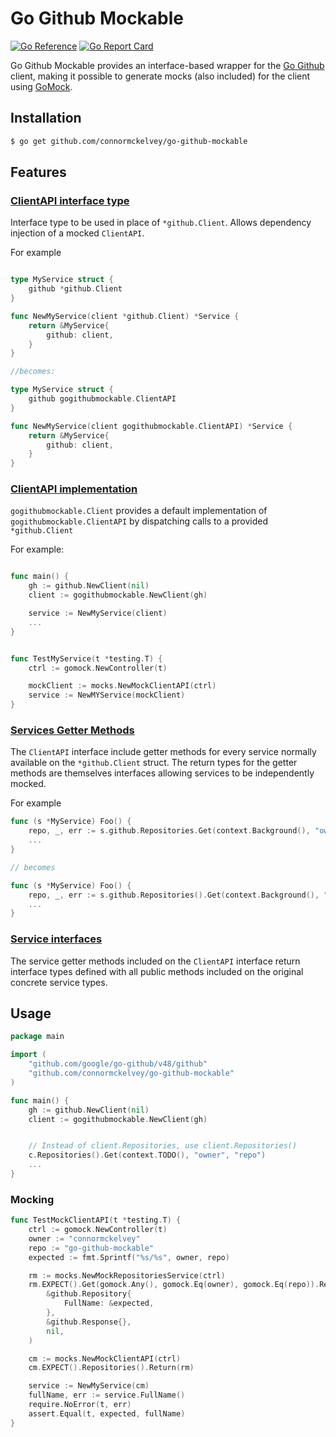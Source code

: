 # Go Github Mockable

[![Go Reference](https://pkg.go.dev/badge/github.com/connormckelvey/go-github-mockable.svg)](https://pkg.go.dev/github.com/connormckelvey/go-github-mockable) [![Go Report Card](https://goreportcard.com/badge/github.com/connormckelvey/go-github-mockable)](https://goreportcard.com/report/github.com/connormckelvey/go-github-mockable)

Go Github Mockable provides an interface-based wrapper for the [Go Github](https://github.com/google/go-github) client, making it possible to generate mocks (also included) for the client using [GoMock](https://github.com/golang/mock). 

## Installation

```bash
$ go get github.com/connormckelvey/go-github-mockable
```

## Features

### [ClientAPI interface type](https://pkg.go.dev/github.com/connormckelvey/go-github-mockable#ClientAPI) 

Interface type to be used in place of `*github.Client`. Allows dependency injection of a mocked `ClientAPI`. 

For example

```go

type MyService struct {
    github *github.Client
}

func NewMyService(client *github.Client) *Service {
    return &MyService{
        github: client,
    }
}

//becomes:

type MyService struct {
    github gogithubmockable.ClientAPI
}

func NewMyService(client gogithubmockable.ClientAPI) *Service {
    return &MyService{
        github: client,
    }
}
```

### [ClientAPI implementation](https://pkg.go.dev/github.com/connormckelvey/go-github-mockable#Client)

`gogithubmockable.Client` provides a default implementation of `gogithubmockable.ClientAPI` by dispatching calls to a provided `*github.Client` 

For example:

```go

func main() {
    gh := github.NewClient(nil)
    client := gogithubmockable.NewClient(gh)

    service := NewMyService(client)
    ...
}


func TestMyService(t *testing.T) {
    ctrl := gomock.NewController(t)

	mockClient := mocks.NewMockClientAPI(ctrl)
    service := NewMYService(mockClient)
}
```


### [Services Getter Methods](https://pkg.go.dev/github.com/connormckelvey/go-github-mockable#Client.Actions)

The `ClientAPI` interface include getter methods for every service normally available on the `*github.Client` struct. The return types for the getter methods are themselves interfaces allowing services to be independently mocked. 

For example

```go
func (s *MyService) Foo() {
    repo, _, err := s.github.Repositories.Get(context.Background(), "owner", "repo")
    ...
}

// becomes

func (s *MyService) Foo() {
    repo, _, err := s.github.Repositories().Get(context.Background(), "owner", "repo")
    ...
}
```

### [Service interfaces](https://pkg.go.dev/github.com/connormckelvey/go-github-mockable#ActionsService)

The service getter methods included on the `ClientAPI` interface return interface types defined with all public methods included on the original concrete service types. 



## Usage

```go
package main

import (
    "github.com/google/go-github/v48/github"
    "github.com/connormckelvey/go-github-mockable"
)

func main() {
    gh := github.NewClient(nil)
    client := gogithubmockable.NewClient(gh)


    // Instead of client.Repositories, use client.Repositories()
    c.Repositories().Get(context.TODO(), "owner", "repo")
    ...
}
```

### Mocking

```go
func TestMockClientAPI(t *testing.T) {
	ctrl := gomock.NewController(t)
	owner := "connormckelvey"
	repo := "go-github-mockable"
	expected := fmt.Sprintf("%s/%s", owner, repo)

	rm := mocks.NewMockRepositoriesService(ctrl)
	rm.EXPECT().Get(gomock.Any(), gomock.Eq(owner), gomock.Eq(repo)).Return(
		&github.Repository{
			FullName: &expected,
		},
		&github.Response{},
		nil,
	)

	cm := mocks.NewMockClientAPI(ctrl)
	cm.EXPECT().Repositories().Return(rm)

	service := NewMyService(cm)
	fullName, err := service.FullName()
	require.NoError(t, err)
	assert.Equal(t, expected, fullName)
}
```


